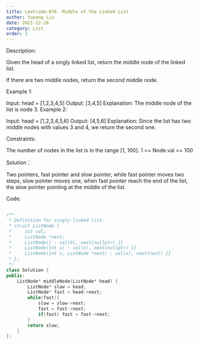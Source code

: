 ```yaml
---
title: Leetcode-876. Middle of the Linked List
author: Yuyang Liu
date: 2021-12-28
category: List
order: 1
---
```



Description:

Given the head of a singly linked list, return the middle node of the linked list.

If there are two middle nodes, return the second middle node.


Example 1:


Input: head = [1,2,3,4,5]
Output: [3,4,5]
Explanation: The middle node of the list is node 3.
Example 2:


Input: head = [1,2,3,4,5,6]
Output: [4,5,6]
Explanation: Since the list has two middle nodes with values 3 and 4, we return the second one.
 

Constraints:

The number of nodes in the list is in the range [1, 100].
1 <= Node.val <= 100


Solution：

Two pointers, fast pointer and slow pointer, while fast pointer moves two steps, slow pointer moves one, when fast pointer reach the end of the list, the slow pointer pointing at the middle of the list.


Code: 

``` c++

/**
 * Definition for singly-linked list.
 * struct ListNode {
 *     int val;
 *     ListNode *next;
 *     ListNode() : val(0), next(nullptr) {}
 *     ListNode(int x) : val(x), next(nullptr) {}
 *     ListNode(int x, ListNode *next) : val(x), next(next) {}
 * };
 */
class Solution {
public:
    ListNode* middleNode(ListNode* head) {
        ListNode* slow = head;
        ListNode* fast = head->next;
        while(fast){
            slow = slow->next;
            fast = fast->next;
            if(fast) fast = fast->next;
        }
        return slow;
    }
};
```
